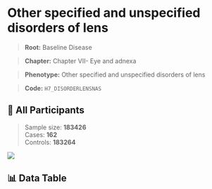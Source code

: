 # Other specified and unspecified disorders of lens

> **Root:** Baseline Disease  

> **Chapter:** Chapter VII- Eye and adnexa  

> **Phenotype:** Other specified and unspecified disorders of lens  

> **Code:** `H7_DISORDERLENSNAS`

## 🧪 All Participants  
> Sample size: **183426**  
> Cases: **162**  
> Controls: **183264**
<img src="/Sensitive/Figures/ALL/Incidence/H7_DISORDERLENSNAS.png"/>

## 📊 Data Table
<CsvTableMRF src="/Sensitive/Data/ALL/Incidence/COX_H7_DISORDERLENSNAS.csv"/>

